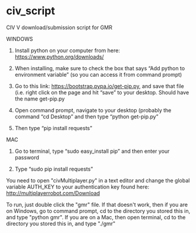 # civ_script
CIV V download/submission script for GMR

WINDOWS

1. Install python on your computer from here: https://www.python.org/downloads/

2. When installing, make sure to check the box that says “Add python to environment variable” (so you can access it from command prompt)

3. Go to this link: https://bootstrap.pypa.io/get-pip.py, and save that file (i.e. right click on the page and hit “save” to your desktop. Should have the name get-pip.py

4. Open command prompt, navigate to your desktop (probably the command “cd Desktop” and then type “python get-pip.py”

5. Then type “pip install requests”

MAC

1. Go to terminal, type “sudo easy_install pip” and then enter your password

2. Type “sudo pip install requests”

You need to open "civMultiplayer.py" in a text editor and change the global variable AUTH_KEY to your authentication key found here: http://multiplayerrobot.com/Download

To run, just double click the "gmr" file. If that doesn't work, then if you are on Windows, go to command prompt, cd to the directory you stored this in, and type "python gmr". If you are on a Mac, then open terminal, cd to the directory you stored this in, and type "./gmr"
